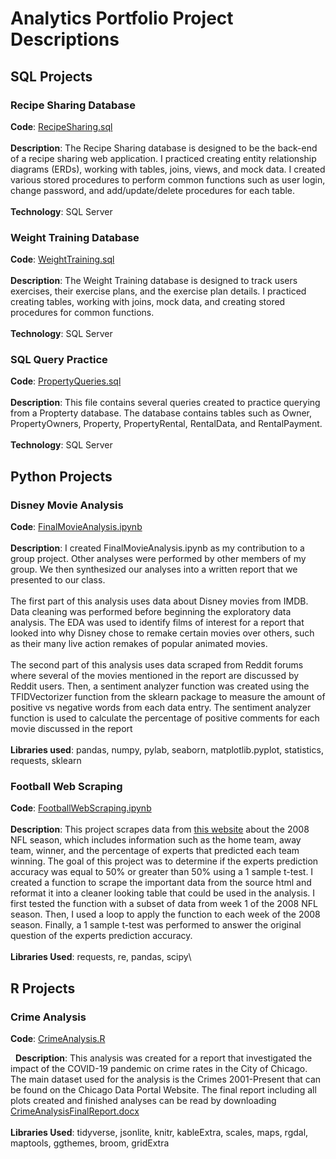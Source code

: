 # Analytics Portfolio Project Descriptions
## SQL Projects
### Recipe Sharing Database
**Code**: [RecipeSharing.sql](RecipeSharing.sql) \
&nbsp;  
**Description**: The Recipe Sharing database is designed to be the back-end of a recipe sharing web application. I practiced creating entity relationship diagrams (ERDs), working with tables, joins, views, and mock data. I created various stored procedures to perform common functions such as user login, change password, and add/update/delete procedures for each table. \
&nbsp;  
**Technology**: SQL Server
### Weight Training Database
**Code**: [WeightTraining.sql](WeightTraining.sql) \
&nbsp;  
**Description**: The Weight Training database is designed to track users exercises, their exercise plans, and the exercise plan details. I practiced creating tables, working with joins, mock data, and creating stored procedures for common functions. \
&nbsp;  
**Technology**: SQL Server
### SQL Query Practice
**Code**: [PropertyQueries.sql](PropertyQueries.sql) \
&nbsp;  
**Description**: This file contains several queries created to practice querying from a Propterty database. The database contains tables such as Owner, PropertyOwners, Property, PropertyRental, RentalData, and RentalPayment. \
&nbsp;  
**Technology**: SQL Server
## Python Projects
### Disney Movie Analysis
**Code**: [FinalMovieAnalysis.ipynb](FinalMovieAnalysis.ipynb) \
&nbsp;  
**Description**: I created FinalMovieAnalysis.ipynb as my contribution to a group project. Other analyses were performed by other members of my group. We then synthesized our analyses into a written report that we presented to our class. \
&nbsp;  
The first part of this analysis uses data about Disney movies from IMDB. Data cleaning was performed before beginning the exploratory data analysis. The EDA was used to identify films of interest for a report that looked into why Disney chose to remake certain movies over others, such as their many live action remakes of popular animated movies. \
&nbsp;  
The second part of this analysis uses data scraped from Reddit forums where several of the movies mentioned in the report are discussed by Reddit users. Then,  a sentiment analyzer function was created using the TFIDVectorizer function from the sklearn package to measure the amount of positive vs negative words from each data entry. The sentiment analyzer function is used to calculate the percentage of positive comments for each movie discussed in the report \
&nbsp;  
**Libraries used**: pandas, numpy, pylab, seaborn, matplotlib.pyplot, statistics, requests, sklearn
### Football Web Scraping
**Code**: [FootballWebScraping.ipynb](FootballWebScraping.ipynb) \
&nbsp;  
**Description**: This project scrapes data from [this website](https://probabilityfootball.com/picks.html?1487349677&username=AVERAGES&weeknum=5) about the 2008 NFL season, which includes information such as the home team, away team, winner, and the percentage of experts that predicted each team winning. The goal of this project was to determine if the experts prediction accuracy was equal to 50% or greater than 50% using a 1 sample t-test. I created a function to scrape the important data from the source html and reformat it into a cleaner looking table that could be used in the analysis. I first tested the function with a subset of data from week 1 of the 2008 NFL season. Then, I used a loop to apply the function to each week of the 2008 season. Finally, a 1 sample t-test was performed to answer the original question of the experts prediction accuracy. \
&nbsp;  
**Libraries Used**: requests, re, pandas, scipy\

## R Projects
### Crime Analysis
**Code**: [CrimeAnalysis.R](CrimeAnalysis.R) 

&nbsp;
**Description**: This analysis was created for a report that investigated the impact of the COVID-19 pandemic on crime rates in the City of Chicago. The main dataset used for the analysis is the Crimes 2001-Present that can be found on the Chicago Data Portal Website. The final report including all plots created and finished analyses can be read by downloading [CrimeAnalysisFinalReport.docx](CrimeAnalysisFinalReport.docx) \
&nbsp;  
**Libraries Used**: tidyverse, jsonlite, knitr, kableExtra, scales, maps, rgdal, maptools, ggthemes, broom, gridExtra

